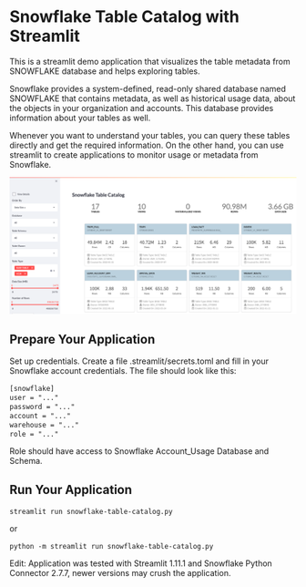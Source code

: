 # Snowflake Table Catalog with Streamlit
This is a streamlit demo application that visualizes the table metadata from SNOWFLAKE database and helps exploring tables.

Snowflake provides a system-defined, read-only shared database named SNOWFLAKE that contains metadata, as well as historical usage data, about the objects in your organization and accounts. This database provides information about your tables as well. 

Whenever you want to understand your tables, you can query these tables directly and get the required information. On the other hand, you can use streamlit to create applications to monitor usage or metadata from Snowflake.



![This is an image](resources/Snowflake-Table-Catalog.png)



## Prepare Your Application

Set up credentials. Create a file .streamlit/secrets.toml and fill in your Snowflake account credentials. The file should look like this:

```
[snowflake]
user = "..."
password = "..."
account = "..."
warehouse = "..."
role = "..."
```

Role should have access to Snowflake Account_Usage Database and Schema.


## Run Your Application
```
streamlit run snowflake-table-catalog.py

```
or 

```
python -m streamlit run snowflake-table-catalog.py

```

Edit: Application was tested with Streamlit 1.11.1 and Snowflake Python Connector 2.7.7, newer versions may crush the application.
